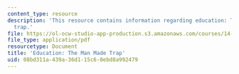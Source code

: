 ```yaml
---
content_type: resource
description: 'This resource contains information regarding education: The man made
  trap.'
file: https://ol-ocw-studio-app-production.s3.amazonaws.com/courses/14-73-the-challenge-of-world-poverty-spring-2011/08bd311a439a36d115c60ebd8a992479_MIT14_73S11_Lec11_slides.pdf
file_type: application/pdf
resourcetype: Document
title: 'Education: The Man Made Trap'
uid: 08bd311a-439a-36d1-15c6-0ebd8a992479
---
```

